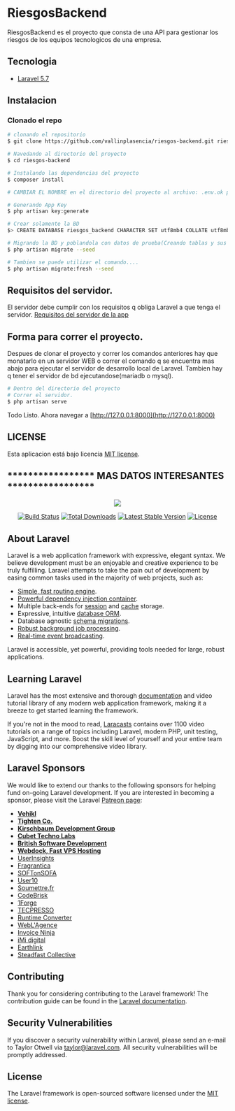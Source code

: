 # RiesgosBackend
 RiesgosBackend es el proyecto que consta de una API para gestionar los riesgos de los equipos tecnologicos de una empresa.


## Tecnologia
* [Laravel 5.7](https://laravel.com/)

## Instalacion

### Clonado el repo
``` bash
# clonando el repositorio
$ git clone https://github.com/vallinplasencia/riesgos-backend.git riesgos-backend

# Navedando al directorio del proyecto
$ cd riesgos-backend

# Instalando las dependencias del proyecto
$ composer install

# CAMBIAR EL NOMBRE en el directorio del proyecto al archivo: .env.ok por el nombre de: .env y establecer los valores que le correspondan a su servidor de BD y otros.

# Generando App Key
$ php artisan key:generate

# Crear solamente la BD
$> CREATE DATABASE riesgos_backend CHARACTER SET utf8mb4 COLLATE utf8mb4_unicode_ci;

# Migrando la BD y poblandola con datos de prueba(Creando tablas y sus datos de prueba)
$ php artisan migrate --seed

# Tambien se puede utilizar el comando....
$ php artisan migrate:fresh --seed
```

## Requisitos del servidor.
El servidor debe cumplir con los requisitos q obliga Laravel a que tenga el servidor.
[Requisitos del servidor de la app](https://laravel.com/docs/5.7)

## Forma para correr el proyecto.

Despues de clonar el proyecto y correr los comandos anteriores hay que monatarlo en un servidor WEB o correr el comando q se encuentra mas abajo para ejecutar el servidor de desarrollo local de Laravel. Tambien hay q tener el servidor de bd ejecutandose(mariadb o mysql).


``` bash
# Dentro del directorio del proyecto
# Correr el servidor.
$ php artisan serve

```

Todo Listo. Ahora navegar a [http://127.0.0.1:8000](http://127.0.0.1:8000)

## LICENSE

Esta aplicacion está bajo licencia [MIT license](https://opensource.org/licenses/MIT).

## ***************** MAS DATOS INTERESANTES *****************

<p align="center"><img src="https://laravel.com/assets/img/components/logo-laravel.svg"></p>

<p align="center">
<a href="https://travis-ci.org/laravel/framework"><img src="https://travis-ci.org/laravel/framework.svg" alt="Build Status"></a>
<a href="https://packagist.org/packages/laravel/framework"><img src="https://poser.pugx.org/laravel/framework/d/total.svg" alt="Total Downloads"></a>
<a href="https://packagist.org/packages/laravel/framework"><img src="https://poser.pugx.org/laravel/framework/v/stable.svg" alt="Latest Stable Version"></a>
<a href="https://packagist.org/packages/laravel/framework"><img src="https://poser.pugx.org/laravel/framework/license.svg" alt="License"></a>
</p>

## About Laravel

Laravel is a web application framework with expressive, elegant syntax. We believe development must be an enjoyable and creative experience to be truly fulfilling. Laravel attempts to take the pain out of development by easing common tasks used in the majority of web projects, such as:

- [Simple, fast routing engine](https://laravel.com/docs/routing).
- [Powerful dependency injection container](https://laravel.com/docs/container).
- Multiple back-ends for [session](https://laravel.com/docs/session) and [cache](https://laravel.com/docs/cache) storage.
- Expressive, intuitive [database ORM](https://laravel.com/docs/eloquent).
- Database agnostic [schema migrations](https://laravel.com/docs/migrations).
- [Robust background job processing](https://laravel.com/docs/queues).
- [Real-time event broadcasting](https://laravel.com/docs/broadcasting).

Laravel is accessible, yet powerful, providing tools needed for large, robust applications.

## Learning Laravel

Laravel has the most extensive and thorough [documentation](https://laravel.com/docs) and video tutorial library of any modern web application framework, making it a breeze to get started learning the framework.

If you're not in the mood to read, [Laracasts](https://laracasts.com) contains over 1100 video tutorials on a range of topics including Laravel, modern PHP, unit testing, JavaScript, and more. Boost the skill level of yourself and your entire team by digging into our comprehensive video library.

## Laravel Sponsors

We would like to extend our thanks to the following sponsors for helping fund on-going Laravel development. If you are interested in becoming a sponsor, please visit the Laravel [Patreon page](https://patreon.com/taylorotwell):

- **[Vehikl](https://vehikl.com/)**
- **[Tighten Co.](https://tighten.co)**
- **[Kirschbaum Development Group](https://kirschbaumdevelopment.com)**
- **[Cubet Techno Labs](https://cubettech.com)**
- **[British Software Development](https://www.britishsoftware.co)**
- **[Webdock, Fast VPS Hosting](https://www.webdock.io/en)**
- [UserInsights](https://userinsights.com)
- [Fragrantica](https://www.fragrantica.com)
- [SOFTonSOFA](https://softonsofa.com/)
- [User10](https://user10.com)
- [Soumettre.fr](https://soumettre.fr/)
- [CodeBrisk](https://codebrisk.com)
- [1Forge](https://1forge.com)
- [TECPRESSO](https://tecpresso.co.jp/)
- [Runtime Converter](http://runtimeconverter.com/)
- [WebL'Agence](https://weblagence.com/)
- [Invoice Ninja](https://www.invoiceninja.com)
- [iMi digital](https://www.imi-digital.de/)
- [Earthlink](https://www.earthlink.ro/)
- [Steadfast Collective](https://steadfastcollective.com/)

## Contributing

Thank you for considering contributing to the Laravel framework! The contribution guide can be found in the [Laravel documentation](https://laravel.com/docs/contributions).

## Security Vulnerabilities

If you discover a security vulnerability within Laravel, please send an e-mail to Taylor Otwell via [taylor@laravel.com](mailto:taylor@laravel.com). All security vulnerabilities will be promptly addressed.

## License

The Laravel framework is open-sourced software licensed under the [MIT license](https://opensource.org/licenses/MIT).
